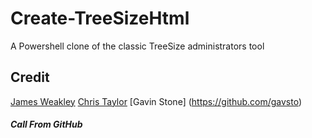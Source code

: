 # Create-TreeSizeHtml
A Powershell clone of the classic TreeSize administrators tool

## Credit
[James Weakley](https://github.com/jamesweakley/TreeSizeHtml)
[Chris Taylor](https://github.com/ChrisTaylorRocks/TreeSizeHtml)
[Gavin Stone] (https://github.com/gavsto)

##### Call From GitHub
